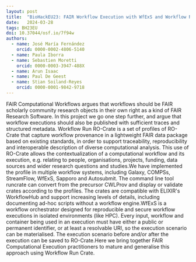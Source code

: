 ```yaml
---
layout: post
title:  "BioHackEU23: FAIR Workflow Execution with WfExS and Workflow Run Crate"
date:   2024-03-28
tags: BH23EU
doi: 10.37044/osf.io/7f94w
authors:
  - name: José María Fernández
    orcid: 0000-0002-4806-5140
  - name: Paula Iborra
  - name: Sebastien Moretti
    orcid: 0000-0003-3947-488X
  - name: Arun Isaac
  - name: Paul De Geest
  - name: Stian Soiland-Reyes
    orcid: 0000-0001-9842-9718
---
```


FAIR Computational Workflows argues that workflows should be FAIR scholarly community research objects in their own right as a kind of FAIR Research Software. In this project we go one step further, and argue that workflow executions should also be published with sufficient traces and structured metadata. Workflow Run RO-Crate is a set of profiles of RO-Crate that capture workflow provenance in a lightweight FAIR data package based on existing standards, in order to support traceability, reproducibility and interoperable description of diverse computational analysis. This use of RO-Crate allows the contextualization of a computational workflow and its execution, e.g. relating to people, organisations, projects, funding, data sources and wider research questions and studies.We have implemented the profile in multiple workflow systems, including Galaxy, COMPSs, StreamFlow, WfExS, Sapporo and Autosubmit. The command line tool runcrate can convert from the precursor CWLProv and display or validate crates according to the profiles. The crates are compatible with ELIXIR's WorkflowHub and support increasing levels of details, including documenting ad-hoc scripts without a workflow engine.WfExS is a workflow orchestrator designed for reproducible and secure workflow executions in isolated environments (like HPC). Every input, workflow and container being used in an execution must have either a public or permanent identifier, or at least a resolvable URI, so the execution scenario can be materialised. The execution scenario before and/or after the execution can be saved to RO-Crate.Here we bring together FAIR Computational Execution practitioners to mature and generalise this approach using Workflow Run Crate.

